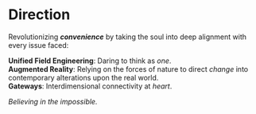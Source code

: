 # Direction

Revolutionizing **_convenience_** by taking the soul into deep alignment with every issue faced:

**Unified Field Engineering**: Daring to think as _one_. \
**Augmented Reality**: Relying on the forces of nature 
to direct _change_ into contemporary alterations upon the real world. \
**Gateways**: Interdimensional connectivity at _heart_.

_Believing in the impossible._
